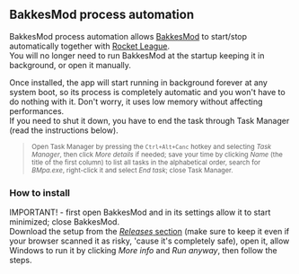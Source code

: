 ## BakkesMod process automation
BakkesMod process automation allows [BakkesMod](https://www.bakkesmod.com/download.php) to start/stop automatically together with [Rocket League](https://www.rocketleague.com/).</br>
You will no longer need to run BakkesMod at the startup keeping it in background, or open it manually.

Once installed, the app will start running in background forever at any system boot, so its process is completely automatic and you won't have to do nothing with it. Don't worry, it uses low memory without affecting performances.</br>
If you need to shut it down, you have to end the task through Task Manager (read the instructions below).
> <sup>Open Task Manager by pressing the `Ctrl+Alt+Canc` hotkey and selecting *Task Manager*, then click *More details* if needed; save your time by clicking *Name* (the title of the first column) to list all tasks in the alphabetical order, search for *BMpa.exe*, right-click it and select *End task*; close Task Manager.</sup>
### How to install
IMPORTANT! - first open BakkesMod and in its settings allow it to start minimized; close BakkesMod.</br>
Download the setup from the [*Releases* section](https://www.github.com/martinotecco/BakkesMod-process-automation/releases) (make sure to keep it even if your browser scanned it as risky, 'cause it's completely safe), open it, allow Windows to run it by clicking *More info* and *Run anyway*, then follow the steps.
